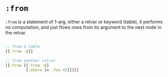 # `:from`

`:from` is a statement of 1-arg, either a relvar or keyword (table), it performs no computation, and just flows rows from its argument to the next node in the relvar.


```clojure

;; from a table
[[:from :A]]

;; from another relvar
[[:from [[:from :B]
         [:where [= :foo 42]]]]]

```